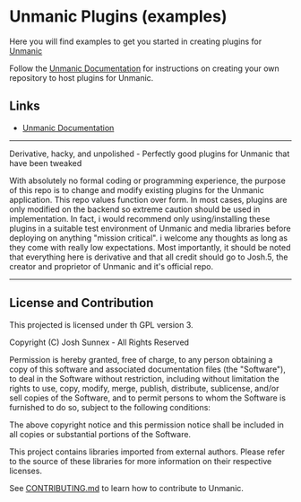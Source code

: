 # Unmanic Plugins (examples)

Here you will find examples to get you started in creating plugins for [Unmanic](https://github.com/Josh5/unmanic)

Follow the [Unmanic Documentation](http://localhost:3000/docs/plugins/plugin_repos/creating_your_own_repo) 
for instructions on creating your own repository to host plugins for Unmanic.


## Links

 - [Unmanic Documentation](https://docs.unmanic.app/docs/)

---
Derivative, hacky, and unpolished - Perfectly good plugins for Unmanic that have been tweaked

With absolutely no formal coding or programming experience, the purpose of this repo is to change 
and modify existing plugins for the Unmanic application. This repo values function over form. In 
most cases, plugins are only modified on the backend so extreme caution should be used in 
implementation. In fact, i would recommend only using/installing these plugins in a suitable test 
environment of Unmanic and media libraries before deploying on anything "mission critical". i 
welcome any thoughts as long as they come with really low expectations. Most importantly, it 
should be noted that everything here is derivative and that all credit should go to Josh.5, 
the creator and proprietor of Unmanic and it's official repo.


---
## License and Contribution

This projected is licensed under th GPL version 3. 

Copyright (C) Josh Sunnex - All Rights Reserved

Permission is hereby granted, free of charge, to any person obtaining a copy
of this software and associated documentation files (the "Software"), to deal
in the Software without restriction, including without limitation the rights
to use, copy, modify, merge, publish, distribute, sublicense, and/or sell
copies of the Software, and to permit persons to whom the Software is
furnished to do so, subject to the following conditions:
 
The above copyright notice and this permission notice shall be included in all
copies or substantial portions of the Software.

This project contains libraries imported from external authors.
Please refer to the source of these libraries for more information on their respective licenses.

See [CONTRIBUTING.md](docs/CONTRIBUTING.md) to learn how to contribute to Unmanic.
